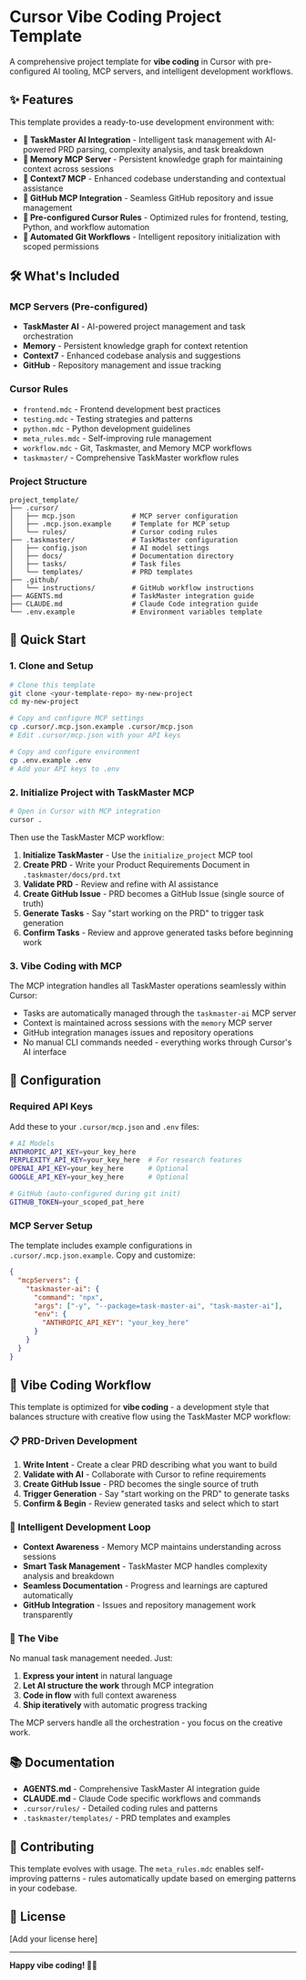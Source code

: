 # Cursor Vibe Coding Project Template

A comprehensive project template for **vibe coding** in Cursor with pre-configured AI tooling, MCP servers, and intelligent development workflows.

## ✨ Features

This template provides a ready-to-use development environment with:

- **🎯 TaskMaster AI Integration** - Intelligent task management with AI-powered PRD parsing, complexity analysis, and task breakdown
- **🧠 Memory MCP Server** - Persistent knowledge graph for maintaining context across sessions
- **🔗 Context7 MCP** - Enhanced codebase understanding and contextual assistance
- **🐙 GitHub MCP Integration** - Seamless GitHub repository and issue management
- **📝 Pre-configured Cursor Rules** - Optimized rules for frontend, testing, Python, and workflow automation
- **🚀 Automated Git Workflows** - Intelligent repository initialization with scoped permissions

## 🛠️ What's Included

### MCP Servers (Pre-configured)
- **TaskMaster AI** - AI-powered project management and task orchestration
- **Memory** - Persistent knowledge graph for context retention
- **Context7** - Enhanced codebase analysis and suggestions
- **GitHub** - Repository management and issue tracking

### Cursor Rules
- `frontend.mdc` - Frontend development best practices
- `testing.mdc` - Testing strategies and patterns
- `python.mdc` - Python development guidelines
- `meta_rules.mdc` - Self-improving rule management
- `workflow.mdc` - Git, Taskmaster, and Memory MCP workflows
- `taskmaster/` - Comprehensive TaskMaster workflow rules

### Project Structure
```
project_template/
├── .cursor/
│   ├── mcp.json              # MCP server configuration
│   ├── .mcp.json.example     # Template for MCP setup
│   └── rules/                # Cursor coding rules
├── .taskmaster/              # TaskMaster configuration
│   ├── config.json           # AI model settings
│   ├── docs/                 # Documentation directory
│   ├── tasks/                # Task files
│   └── templates/            # PRD templates
├── .github/
│   └── instructions/         # GitHub workflow instructions
├── AGENTS.md                 # TaskMaster integration guide
├── CLAUDE.md                 # Claude Code integration guide
└── .env.example              # Environment variables template
```

## 🚀 Quick Start

### 1. Clone and Setup
```bash
# Clone this template
git clone <your-template-repo> my-new-project
cd my-new-project

# Copy and configure MCP settings
cp .cursor/.mcp.json.example .cursor/mcp.json
# Edit .cursor/mcp.json with your API keys

# Copy and configure environment
cp .env.example .env
# Add your API keys to .env
```

### 2. Initialize Project with TaskMaster MCP
```bash
# Open in Cursor with MCP integration
cursor .
```

Then use the TaskMaster MCP workflow:
1. **Initialize TaskMaster** - Use the `initialize_project` MCP tool
2. **Create PRD** - Write your Product Requirements Document in `.taskmaster/docs/prd.txt`
3. **Validate PRD** - Review and refine with AI assistance
4. **Create GitHub Issue** - PRD becomes a GitHub Issue (single source of truth)
5. **Generate Tasks** - Say "start working on the PRD" to trigger task generation
6. **Confirm Tasks** - Review and approve generated tasks before beginning work

### 3. Vibe Coding with MCP
The MCP integration handles all TaskMaster operations seamlessly within Cursor:
- Tasks are automatically managed through the `taskmaster-ai` MCP server
- Context is maintained across sessions with the `memory` MCP server
- GitHub integration manages issues and repository operations
- No manual CLI commands needed - everything works through Cursor's AI interface

## 🔧 Configuration

### Required API Keys
Add these to your `.cursor/mcp.json` and `.env` files:

```bash
# AI Models
ANTHROPIC_API_KEY=your_key_here
PERPLEXITY_API_KEY=your_key_here  # For research features
OPENAI_API_KEY=your_key_here      # Optional
GOOGLE_API_KEY=your_key_here      # Optional

# GitHub (auto-configured during git init)
GITHUB_TOKEN=your_scoped_pat_here
```

### MCP Server Setup
The template includes example configurations in `.cursor/.mcp.json.example`. Copy and customize:

```json
{
  "mcpServers": {
    "taskmaster-ai": {
      "command": "npx",
      "args": ["-y", "--package=task-master-ai", "task-master-ai"],
      "env": {
        "ANTHROPIC_API_KEY": "your_key_here"
      }
    }
  }
}
```

## 🎯 Vibe Coding Workflow

This template is optimized for **vibe coding** - a development style that balances structure with creative flow using the TaskMaster MCP workflow:

### 📋 PRD-Driven Development
1. **Write Intent** - Create a clear PRD describing what you want to build
2. **Validate with AI** - Collaborate with Cursor to refine requirements
3. **Create GitHub Issue** - PRD becomes the single source of truth
4. **Trigger Generation** - Say "start working on the PRD" to generate tasks
5. **Confirm & Begin** - Review generated tasks and select which to start

### 🔄 Intelligent Development Loop
- **Context Awareness** - Memory MCP maintains understanding across sessions
- **Smart Task Management** - TaskMaster MCP handles complexity analysis and breakdown
- **Seamless Documentation** - Progress and learnings are captured automatically
- **GitHub Integration** - Issues and repository management work transparently

### 🎵 The Vibe
No manual task management needed. Just:
1. **Express your intent** in natural language
2. **Let AI structure the work** through MCP integration
3. **Code in flow** with full context awareness
4. **Ship iteratively** with automatic progress tracking

The MCP servers handle all the orchestration - you focus on the creative work.

## 📚 Documentation

- **AGENTS.md** - Comprehensive TaskMaster AI integration guide
- **CLAUDE.md** - Claude Code specific workflows and commands
- `.cursor/rules/` - Detailed coding rules and patterns
- `.taskmaster/templates/` - PRD templates and examples

## 🤝 Contributing

This template evolves with usage. The `meta_rules.mdc` enables self-improving patterns - rules automatically update based on emerging patterns in your codebase.

## 📄 License

[Add your license here]

---

**Happy vibe coding! 🎵✨** 